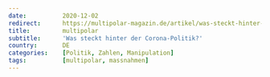```yaml
---
date:          2020-12-02
redirect:      https://multipolar-magazin.de/artikel/was-steckt-hinter-der-corona-politik
title:         multipolar
subtitle:      'Was steckt hinter der Corona-Politik?'
country:       DE
categories:    [Politik, Zahlen, Manipulation]
tags:          [multipolar, massnahmen]
---
```

